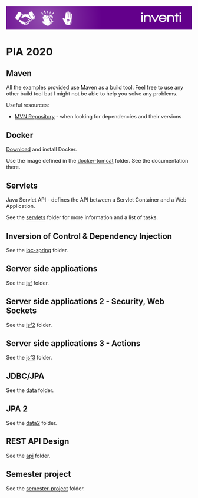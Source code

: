 ![Inventi](img/inventi.png)

# PIA 2020

## Maven

All the examples provided use Maven as a build tool. Feel free to use any other build tool but I might
not be able to help you solve any problems.

Useful resources:
* [MVN Repository](https://mvnrepository.com/) - when looking for dependencies and their versions

## Docker

[Download](https://docs.docker.com/get-docker/) and install Docker.

Use the image defined in the [docker-tomcat](docker-tomcat/) folder. See the documentation there.

## Servlets

Java Servlet API - defines the API between a Servlet Container and a Web Application. 

See the [servlets](servlets/) folder for more information and a list of tasks.

## Inversion of Control & Dependency Injection

See the [ioc-spring](ioc-spring/) folder.

## Server side applications

See the [jsf](jsf/) folder.

## Server side applications 2 - Security, Web Sockets

See the [jsf2](jsf2/) folder.

## Server side applications 3 - Actions

See the [jsf3](jsf3/) folder.

## JDBC/JPA

See the [data](data/) folder.

## JPA 2

See the [data2](data2/) folder.

## REST API Design

See the [api](api/) folder.

## Semester project

See the [semester-project](semester-project/) folder.
